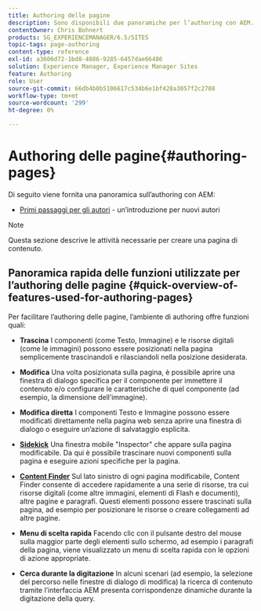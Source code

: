 ```yaml
---
title: Authoring delle pagine
description: Sono disponibili due panoramiche per l’authoring con AEM. (1) Primi passi per gli autori - introduzione per i nuovi autori e (2) Guida rapida all’authoring delle pagine - guida rapida (di alto livello) alle azioni principali.
contentOwner: Chris Bohnert
products: SG_EXPERIENCEMANAGER/6.5/SITES
topic-tags: page-authoring
content-type: reference
exl-id: a3606d72-1bd8-4886-9285-6457dae66486
solution: Experience Manager, Experience Manager Sites
feature: Authoring
role: User
source-git-commit: 66db4b0b5106617c534b6e1bf428a3057f2c2708
workflow-type: tm+mt
source-wordcount: '299'
ht-degree: 0%

---
```


# Authoring delle pagine{#authoring-pages}

Di seguito viene fornita una panoramica sull’authoring con AEM:

* [Primi passaggi per gli autori](/help/sites-classic-ui-authoring/classic-page-author-first-steps.md) - un’introduzione per nuovi autori

>[!NOTE]
>
>Questa sezione descrive le attività necessarie per creare una pagina di contenuto. <!-- There are many additional features closely related to page authoring, these are covered under [Site and Page Features](/sites-classic-ui-authoring/classic-feature.md). -->

## Panoramica rapida delle funzioni utilizzate per l’authoring delle pagine {#quick-overview-of-features-used-for-authoring-pages}

Per facilitare l’authoring delle pagine, l’ambiente di authoring offre funzioni quali:

* **Trascina**
I componenti (come Testo, Immagine) e le risorse digitali (come le immagini) possono essere posizionati nella pagina semplicemente trascinandoli e rilasciandoli nella posizione desiderata.

* **Modifica**
Una volta posizionata sulla pagina, è possibile aprire una finestra di dialogo specifica per il componente per immettere il contenuto e/o configurare le caratteristiche di quel componente (ad esempio, la dimensione dell’immagine).

* **Modifica diretta**
I componenti Testo e Immagine possono essere modificati direttamente nella pagina web senza aprire una finestra di dialogo o eseguire un’azione di salvataggio esplicita.

* **[Sidekick](/help/sites-classic-ui-authoring/classic-page-author-env-tools.md#sidekickclassicui)**
Una finestra mobile &quot;Inspector&quot; che appare sulla pagina modificabile. Da qui è possibile trascinare nuovi componenti sulla pagina e eseguire azioni specifiche per la pagina.

* **[Content Finder](/help/sites-classic-ui-authoring/classic-page-author-env-tools.md#thecontentfinderclassicui)**
Sul lato sinistro di ogni pagina modificabile, Content Finder consente di accedere rapidamente a una serie di risorse, tra cui risorse digitali (come altre immagini, elementi di Flash e documenti), altre pagine e paragrafi. Questi elementi possono essere trascinati sulla pagina, ad esempio per posizionare le risorse o creare collegamenti ad altre pagine.

* **Menu di scelta rapida**
Facendo clic con il pulsante destro del mouse sulla maggior parte degli elementi sullo schermo, ad esempio i paragrafi della pagina, viene visualizzato un menu di scelta rapida con le opzioni di azione appropriate.

* **Cerca durante la digitazione**
In alcuni scenari (ad esempio, la selezione del percorso nelle finestre di dialogo di modifica) la ricerca di contenuto tramite l’interfaccia AEM presenta corrispondenze dinamiche durante la digitazione della query.
